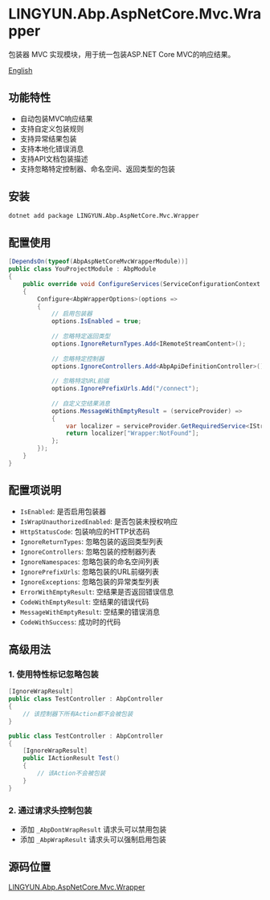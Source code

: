 # LINGYUN.Abp.AspNetCore.Mvc.Wrapper

包装器 MVC 实现模块，用于统一包装ASP.NET Core MVC的响应结果。

[English](./README.EN.md)

## 功能特性

* 自动包装MVC响应结果
* 支持自定义包装规则
* 支持异常结果包装
* 支持本地化错误消息
* 支持API文档包装描述
* 支持忽略特定控制器、命名空间、返回类型的包装

## 安装

```bash
dotnet add package LINGYUN.Abp.AspNetCore.Mvc.Wrapper
```

## 配置使用

```csharp
[DependsOn(typeof(AbpAspNetCoreMvcWrapperModule))]
public class YouProjectModule : AbpModule
{
    public override void ConfigureServices(ServiceConfigurationContext context)
    {
        Configure<AbpWrapperOptions>(options =>
        {
            // 启用包装器
            options.IsEnabled = true;
            
            // 忽略特定返回类型
            options.IgnoreReturnTypes.Add<IRemoteStreamContent>();
            
            // 忽略特定控制器
            options.IgnoreControllers.Add<AbpApiDefinitionController>();
            
            // 忽略特定URL前缀
            options.IgnorePrefixUrls.Add("/connect");
            
            // 自定义空结果消息
            options.MessageWithEmptyResult = (serviceProvider) =>
            {
                var localizer = serviceProvider.GetRequiredService<IStringLocalizer<AbpMvcWrapperResource>>();
                return localizer["Wrapper:NotFound"];
            };
        });
    }
}
```

## 配置项说明

* `IsEnabled`: 是否启用包装器
* `IsWrapUnauthorizedEnabled`: 是否包装未授权响应
* `HttpStatusCode`: 包装响应的HTTP状态码
* `IgnoreReturnTypes`: 忽略包装的返回类型列表
* `IgnoreControllers`: 忽略包装的控制器列表
* `IgnoreNamespaces`: 忽略包装的命名空间列表
* `IgnorePrefixUrls`: 忽略包装的URL前缀列表
* `IgnoreExceptions`: 忽略包装的异常类型列表
* `ErrorWithEmptyResult`: 空结果是否返回错误信息
* `CodeWithEmptyResult`: 空结果的错误代码
* `MessageWithEmptyResult`: 空结果的错误消息
* `CodeWithSuccess`: 成功时的代码

## 高级用法

### 1. 使用特性标记忽略包装

```csharp
[IgnoreWrapResult]
public class TestController : AbpController
{
    // 该控制器下所有Action都不会被包装
}

public class TestController : AbpController
{
    [IgnoreWrapResult]
    public IActionResult Test()
    {
        // 该Action不会被包装
    }
}
```

### 2. 通过请求头控制包装

* 添加 `_AbpDontWrapResult` 请求头可以禁用包装
* 添加 `_AbpWrapResult` 请求头可以强制启用包装

## 源码位置

[LINGYUN.Abp.AspNetCore.Mvc.Wrapper](https://github.com/colinin/abp-next-admin/tree/master/aspnet-core/framework/mvc/LINGYUN.Abp.AspNetCore.Mvc.Wrapper)

